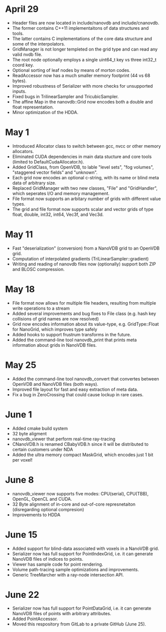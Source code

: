 # April 29

* Header files are now located in include/nanovdb and include/cnanovdb.
* The former contains C++11 implementaitons of data structures and tools.
* The latter contains C implementations of the core data structure and some of the interpolators.
* GridManager is not longer templeted on the grid type and can read any valid nvdb file.
* The root node optionally employs a single uint64_t key vs three int32_t coord key.
* Optional sorting of leaf nodes by means of morton codes.
* ReadAccessor now has a much smaller memory footprint (44 vs 68 bytes).
* Improved robustness of Serializer with more checks for unsupported inputs.
* Fixed bugs in TrilinearSampler and TricubicSampler.
* The affine Map in the nanovdb::Grid now encodes both a double and float representation.
* Minor optimization of the HDDA.
  
 # May 1

* Introduced Allocator class to switch between gcc, nvcc or other memory allocators. 
* Eliminated CUDA dependencies in main data stucture and core tools (limited to DefaultCudaAllocator.h).
* Added GridClass, from OpenVDB, to lable "level sets", "fog volumes", "staggered vector fields" and "unknown".  
* Each grid now encodes an optional c-string, with its name or blind meta data of arbitrary size.
* Replaced GridManager with two new classes, "File" and "GridHandler", which seperates I/O and memory management. 
* File format now supports an arbitary number of grids with different value types.
* The grid and file format now supports scalar and vector grids of type float, double, int32, int64, Vec3f, and Vec3d.

# May 11

* Fast "deserialization" (conversion) from a NanoVDB grid to an OpenVDB grid.
* Computation of interpolated gradients (TriLinearSampler::gradient)
* Writing and reading of nanovdb files now (optionally) support both ZIP and BLOSC compression.

# May 18

* File format now allows for multiple file headers, resulting from multiple write operations to a stream
* Added several improvements and bug fixes to File class (e.g. hash key collisions of grid names are now resolved)
* Grid now encodes information about its value-type, e.g. GridType::Float for NanoGrid<float>, which improves type safely
* Added hooks to support frustrum transforms in the future.
* Added the command-line tool nanovdb_print that prints meta information about grids in NanoVDB files.

# May 25

* Added the command-line tool nanovdb_convert that convertes between OpenVDB and NanoVDB files (both ways).
* Improved file layout for fast and easy extraction of meta data.
* Fix a bug in ZeroCrossing that could cause lockup in rare cases.

# June 1

* Added cmake build system
* 32 byte aligment
* nanovdb_viewer that perform real-time ray-tracing
* CNanoVDB.h is renamed CBabyVDB.h since it will be distributed to certain customers under NDA
* Added the ultra memory compact MaskGrid, which encodes just 1 bit per voxel!

# June 8

* nanovdb_viewer now supports five modes: CPU(serial), CPU(TBB), OpenGL, OpenCL and CUDA.
* 32 Byte alignment of in-core and out-of-core represnetaiton (disregarding optional compresion)
* Improvements to HDDA

# June 15

* Added support for blind-data associated with voxels in a NanoVDB grid.
* Serializer now has full support for PointIndexGrid, i.e. it can generate NanoVDB files of indices to points.
* Viewer has sample code for point rendering.
* Volume path-tracing sample optimizations and improvements.
* Generic TreeMarcher with a ray-node intersection API.

# June 22

* Serializer now has full support for PointDataGrid, i.e. it can generate NanoVDB files of points with arbitrary attributes.
* Added PointAccessor.
* Moved this respository from GitLab to a private GitHub (June 25).